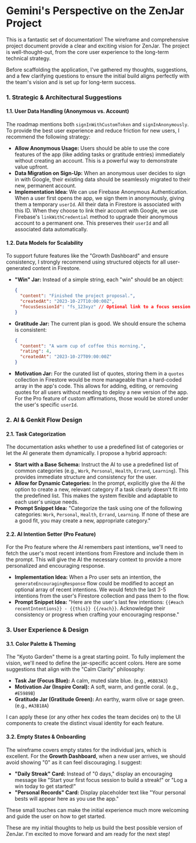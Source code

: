 # Gemini's Perspective on the ZenJar Project

This is a fantastic set of documentation! The wireframe and comprehensive project document provide a clear and exciting vision for ZenJar. The project is well-thought-out, from the core user experience to the long-term technical strategy.

Before scaffolding the application, I've gathered my thoughts, suggestions, and a few clarifying questions to ensure the initial build aligns perfectly with the team's vision and is set up for long-term success.

### 1. Strategic & Architectural Suggestions

#### 1.1. User Data Handling (Anonymous vs. Account)
The roadmap mentions both `signInWithCustomToken` and `signInAnonymously`. To provide the best user experience and reduce friction for new users, I recommend the following strategy:

*   **Allow Anonymous Usage:** Users should be able to use the core features of the app (like adding tasks or gratitude entries) immediately without creating an account. This is a powerful way to demonstrate value upfront.
*   **Data Migration on Sign-Up:** When an anonymous user decides to sign in with Google, their existing data should be seamlessly migrated to their new, permanent account.
*   **Implementation Idea:** We can use Firebase Anonymous Authentication. When a user first opens the app, we sign them in anonymously, giving them a temporary `userId`. All their data in Firestore is associated with this ID. When they choose to link their account with Google, we use Firebase's `linkWithCredential` method to upgrade their anonymous account to a permanent one. This preserves their `userId` and all associated data automatically.

#### 1.2. Data Models for Scalability
To support future features like the "Growth Dashboard" and ensure consistency, I strongly recommend using structured objects for all user-generated content in Firestore.

*   **"Win" Jar:** Instead of a simple string, each "win" should be an object:
    ```json
    {
      "content": "Finished the project proposal.",
      "createdAt": "2023-10-27T10:00:00Z",
      "focusSessionId": "fs_123xyz" // Optional link to a focus session
    }
    ```
*   **Gratitude Jar:** The current plan is good. We should ensure the schema is consistent:
    ```json
    {
      "content": "A warm cup of coffee this morning.",
      "rating": 4,
      "createdAt": "2023-10-27T09:00:00Z"
    }
    ```
*   **Motivation Jar:** For the curated list of quotes, storing them in a `quotes` collection in Firestore would be more manageable than a hard-coded array in the app's code. This allows for adding, editing, or removing quotes for all users without needing to deploy a new version of the app. For the Pro feature of custom affirmations, those would be stored under the user's specific `userId`.

### 2. AI & Genkit Flow Design

#### 2.1. Task Categorization
The documentation asks whether to use a predefined list of categories or let the AI generate them dynamically. I propose a hybrid approach:

*   **Start with a Base Schema:** Instruct the AI to use a predefined list of common categories (e.g., `Work`, `Personal`, `Health`, `Errand`, `Learning`). This provides immediate structure and consistency for the user.
*   **Allow for Dynamic Categories:** In the prompt, explicitly give the AI the option to create a new, relevant category if a task clearly doesn't fit into the predefined list. This makes the system flexible and adaptable to each user's unique needs.
*   **Prompt Snippet Idea:** "Categorize the task using one of the following categories: `Work`, `Personal`, `Health`, `Errand`, `Learning`. If none of these are a good fit, you may create a new, appropriate category."

#### 2.2. AI Intention Setter (Pro Feature)
For the Pro feature where the AI remembers past intentions, we'll need to fetch the user's most recent intentions from Firestore and include them in the prompt. This will give the AI the necessary context to provide a more personalized and encouraging response.

*   **Implementation Idea:** When a Pro user sets an intention, the `generateEncouragingResponse` flow could be modified to accept an optional array of recent intentions. We would fetch the last 3-5 intentions from the user's Firestore collection and pass them to the flow.
*   **Prompt Snippet Idea:** "Here are the user's last few intentions: `{{#each recentIntentions}} - {{this}} {{/each}}`. Acknowledge their consistency or progress when crafting your encouraging response."

### 3. User Experience & Design

#### 3.1. Color Palette & Theming
The "Kyoto Garden" theme is a great starting point. To fully implement the vision, we'll need to define the jar-specific accent colors. Here are some suggestions that align with the "Calm Clarity" philosophy:

*   **Task Jar (Focus Blue):** A calm, muted slate blue. (e.g., `#6B83A3`)
*   **Motivation Jar (Inspire Coral):** A soft, warm, and gentle coral. (e.g., `#E5989B`)
*   **Gratitude Jar (Gratitude Green):** An earthy, warm olive or sage green. (e.g., `#A3B18A`)

I can apply these (or any other hex codes the team decides on) to the UI components to create the distinct visual identity for each feature.

#### 3.2. Empty States & Onboarding
The wireframe covers empty states for the individual jars, which is excellent. For the **Growth Dashboard**, when a new user arrives, we should avoid showing "0" as it can feel discouraging. I suggest:

*   **"Daily Streak" Card:** Instead of "0 days," display an encouraging message like "Start your first focus session to build a streak!" or "Log a win today to get started!"
*   **"Personal Records" Card:** Display placeholder text like "Your personal bests will appear here as you use the app."

These small touches can make the initial experience much more welcoming and guide the user on how to get started.

These are my initial thoughts to help us build the best possible version of ZenJar. I'm excited to move forward and am ready for the next step!